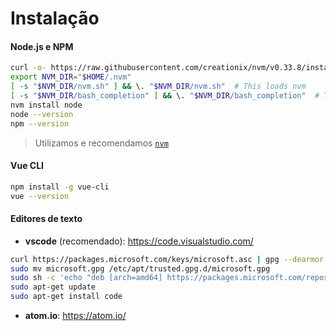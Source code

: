 # Instalação

#### Node.js e NPM

```bash
curl -o- https://raw.githubusercontent.com/creationix/nvm/v0.33.8/install.sh | bash
export NVM_DIR="$HOME/.nvm"
[ -s "$NVM_DIR/nvm.sh" ] && \. "$NVM_DIR/nvm.sh"  # This loads nvm
[ -s "$NVM_DIR/bash_completion" ] && \. "$NVM_DIR/bash_completion"  # This loads nvm bash_completion
nvm install node
node --version
npm --version
```

> Utilizamos e recomendamos [`nvm`](https://github.com/creationix/nvm)

#### Vue CLI

```bash
npm install -g vue-cli
vue --version
```

#### Editores de texto

- **vscode** (recomendado): https://code.visualstudio.com/

```bash
curl https://packages.microsoft.com/keys/microsoft.asc | gpg --dearmor > microsoft.gpg
sudo mv microsoft.gpg /etc/apt/trusted.gpg.d/microsoft.gpg
sudo sh -c 'echo "deb [arch=amd64] https://packages.microsoft.com/repos/vscode stable main" > /etc/apt/sources.list.d/vscode.list'
sudo apt-get update
sudo apt-get install code
```

- **atom.io**: https://atom.io/
